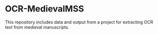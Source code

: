 # OCR-MedievalMSS
This repository includes data and output from a project for extracting OCR text from medieval manuscripts.
